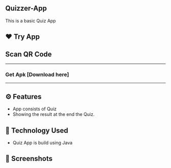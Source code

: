 ## Quizzer-App
This is a basic Quiz App

## ❤️ Try App
## Scan QR Code 
---------------
### Get Apk [Download here]
------------
## ⚙️ Features
* App consists of Quiz 
* Showing the result at the end the Quiz.

## 🚀 Technology Used

* Quiz App is build using Java

## 📸 Screenshots
